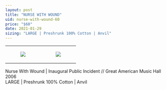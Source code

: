 ```yaml
---
layout: post
title: "NURSE WITH WOUND"
uid: nurse-with-wound-60
price: "$60"
date: 2021-01-29
sizing: "LARGE | Preshrunk 100% Cotton | Anvil"
---
```




<table style="width:100%;"><tr><td style="vertical-align:top;">
      <figure class="tmblr-full" data-orig-height="2048" data-orig-width="1365" data-orig-src="https://concertshirts.netlify.app/shirts/0500/0500-01.jpg"><img src="https://64.media.tumblr.com/d9fb8e7c0c0e9959d1a2796edcc09d0f/8717c04eeaf9b8f5-1d/s540x810/8adeee655203859260ecb51f03d428c23be4b4be.jpg" data-orig-height="2048" data-orig-width="1365" data-orig-src="https://concertshirts.netlify.app/shirts/0500/0500-01.jpg"/></figure></td>
    <td style="vertical-align:top;">
      <figure class="tmblr-full" data-orig-height="2048" data-orig-width="1365" data-orig-src="https://concertshirts.netlify.app/shirts/0500/0500-02.jpg"><img src="https://64.media.tumblr.com/dc771e2801971011b9cf9feeb9e07402/8717c04eeaf9b8f5-e9/s540x810/dedac3b34a26d4a0efaa032a774df44d18960f92.jpg" data-orig-height="2048" data-orig-width="1365" data-orig-src="https://concertshirts.netlify.app/shirts/0500/0500-02.jpg"/></figure></td>
  </tr></table><p>
  Nurse With Wound | Inaugural Public Incident // Great American Music Hall 2006<br/>LARGE | Preshrunk 100% Cotton | Anvil
</p>
